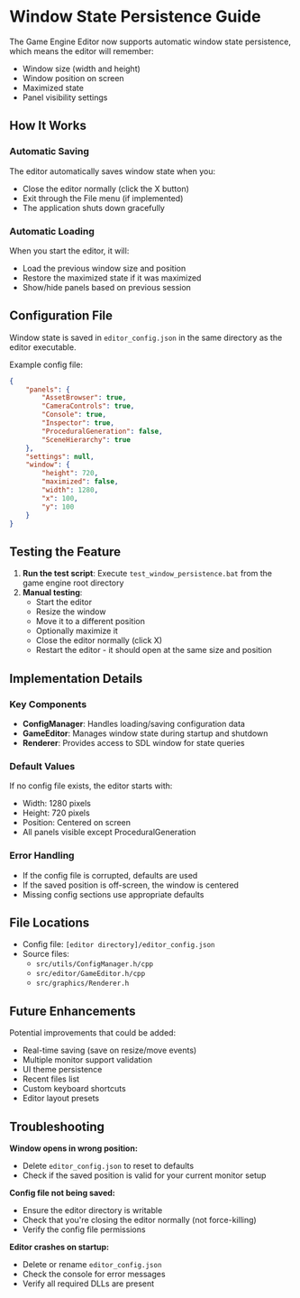 # Window State Persistence Guide

The Game Engine Editor now supports automatic window state persistence, which means the editor will remember:

- Window size (width and height)
- Window position on screen
- Maximized state
- Panel visibility settings

## How It Works

### Automatic Saving
The editor automatically saves window state when you:
- Close the editor normally (click the X button)
- Exit through the File menu (if implemented)
- The application shuts down gracefully

### Automatic Loading
When you start the editor, it will:
- Load the previous window size and position
- Restore the maximized state if it was maximized
- Show/hide panels based on previous session

## Configuration File

Window state is saved in `editor_config.json` in the same directory as the editor executable.

Example config file:
```json
{
    "panels": {
        "AssetBrowser": true,
        "CameraControls": true,
        "Console": true,
        "Inspector": true,
        "ProceduralGeneration": false,
        "SceneHierarchy": true
    },
    "settings": null,
    "window": {
        "height": 720,
        "maximized": false,
        "width": 1280,
        "x": 100,
        "y": 100
    }
}
```

## Testing the Feature

1. **Run the test script**: Execute `test_window_persistence.bat` from the game engine root directory
2. **Manual testing**:
   - Start the editor
   - Resize the window
   - Move it to a different position
   - Optionally maximize it
   - Close the editor normally (click X)
   - Restart the editor - it should open at the same size and position

## Implementation Details

### Key Components
- **ConfigManager**: Handles loading/saving configuration data
- **GameEditor**: Manages window state during startup and shutdown
- **Renderer**: Provides access to SDL window for state queries

### Default Values
If no config file exists, the editor starts with:
- Width: 1280 pixels
- Height: 720 pixels
- Position: Centered on screen
- All panels visible except ProceduralGeneration

### Error Handling
- If the config file is corrupted, defaults are used
- If the saved position is off-screen, the window is centered
- Missing config sections use appropriate defaults

## File Locations

- Config file: `[editor directory]/editor_config.json`
- Source files:
  - `src/utils/ConfigManager.h/cpp`
  - `src/editor/GameEditor.h/cpp`
  - `src/graphics/Renderer.h`

## Future Enhancements

Potential improvements that could be added:
- Real-time saving (save on resize/move events)
- Multiple monitor support validation
- UI theme persistence
- Recent files list
- Custom keyboard shortcuts
- Editor layout presets

## Troubleshooting

**Window opens in wrong position:**
- Delete `editor_config.json` to reset to defaults
- Check if the saved position is valid for your current monitor setup

**Config file not being saved:**
- Ensure the editor directory is writable
- Check that you're closing the editor normally (not force-killing)
- Verify the config file permissions

**Editor crashes on startup:**
- Delete or rename `editor_config.json`
- Check the console for error messages
- Verify all required DLLs are present
